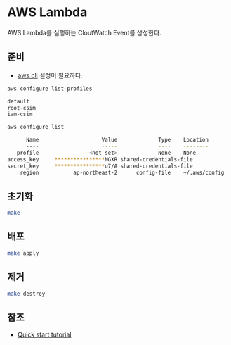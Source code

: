 # AWS Lambda

AWS Lambda를 실행하는 CloutWatch Event를 생성한다.

## 준비

- [aws cli](https://github.com/xpdojo/aws/tree/main/aws-cli) 설정이 필요하다.

```sh
aws configure list-profiles
```

```sh
default
root-csim
iam-csim
```

```sh
aws configure list
```

```sh
      Name                    Value             Type    Location
      ----                    -----             ----    --------
   profile                <not set>             None    None
access_key     ****************NGXR shared-credentials-file
secret_key     ****************o7/A shared-credentials-file
    region           ap-northeast-2      config-file    ~/.aws/config
```

## 초기화

```sh
make
```

## 배포

```sh
make apply
```

## 제거

```sh
make destroy
```

## 참조

- [Quick start tutorial](https://learn.hashicorp.com/tutorials/terraform/install-cli?in=terraform/docker-get-started)
